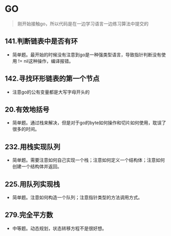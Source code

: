 # GO

> 刚开始接触go，所以代码是在一边学习语言一边练习算法中提交的

## 141.判断链表中是否有环

- 简单题。最开始的时候没有注意到go是一种强类型语言，导致指针判断没有使用 != nil这种操作，编译报错。

## 142.寻找环形链表的第一个节点

- 注意go的公有变量都是大写字母开头的

## 20.有效地括号

- 简单题。通过栈来解决，但是对于go的byte如何操作和切片如何使用，耽误了很多的时间。

## 232.用栈实现队列

- 简单题。需要注意如何自己实现一个栈；注意如何定义一个结构体；注意如何创建一个结构体并返回。

## 225.用队列实现栈

- 简单题。注意如何构造一个队列；注意指针类型的方法调用方式。

## 279.完全平方数

- 中等题。动态规划，状态转移方程不是很好想。